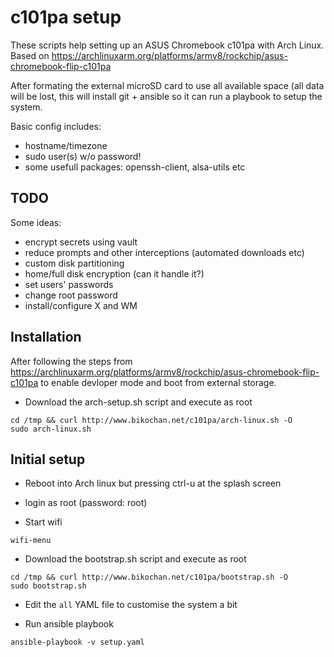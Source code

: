 # c101pa setup

These scripts help setting up an ASUS Chromebook c101pa with Arch Linux.
Based on https://archlinuxarm.org/platforms/armv8/rockchip/asus-chromebook-flip-c101pa

After formating the external microSD card to use all available space (all data will be lost,
this will install git + ansible so it can run a playbook to setup the system.

Basic config includes:

- hostname/timezone
- sudo user(s) w/o password!
- some usefull packages: openssh-client, alsa-utils etc

## TODO

Some ideas:

- encrypt secrets using vault
- reduce prompts and other interceptions (automated downloads etc)
- custom disk partitioning
- home/full disk encryption (can it handle it?)
- set users' passwords
- change root password
- install/configure X and WM


## Installation

After following the steps from https://archlinuxarm.org/platforms/armv8/rockchip/asus-chromebook-flip-c101pa
to enable devloper mode and boot from external storage.

- Download the arch-setup.sh script and execute as root
```
cd /tmp && curl http://www.bikochan.net/c101pa/arch-linux.sh -O
sudo arch-linux.sh
```


## Initial setup

- Reboot into Arch linux but pressing ctrl-u at the splash screen

- login as root (password: root)

- Start wifi
```
wifi-menu
```

- Download the bootstrap.sh script and execute as root
```
cd /tmp && curl http://www.bikochan.net/c101pa/bootstrap.sh -O
sudo bootstrap.sh
```

- Edit the `all` YAML file to customise the system a bit

- Run ansible playbook
```
ansible-playbook -v setup.yaml
```

